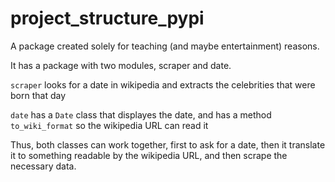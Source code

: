 # project_structure_pypi

A package created solely for teaching (and maybe entertainment) reasons.

It has a package with two modules, scraper and date. 

`scraper` looks for a date in wikipedia and extracts the celebrities that were born that day

`date` has a `Date` class that displayes the date, and has a method `to_wiki_format` so the wikipedia URL can read it

Thus, both classes can work together, first to ask for a date, then it translate it to something readable by the wikipedia URL, and then scrape the necessary data.
